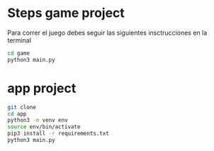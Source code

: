 # Steps game project

Para correr el juego debes seguir las siguientes insctrucciones en la terminal

```sh
cd game
python3 main.py
```
# app project
```sh
git clone
cd app
python3 -m venv env
source env/bin/activate
pip3 install -r requirements.txt
python3 main.py
```